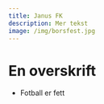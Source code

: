 ```yaml
---
title: Janus FK
description: Mer tekst
image: /img/borsfest.jpg
---
```


# En overskrift

- Fotball er fett
